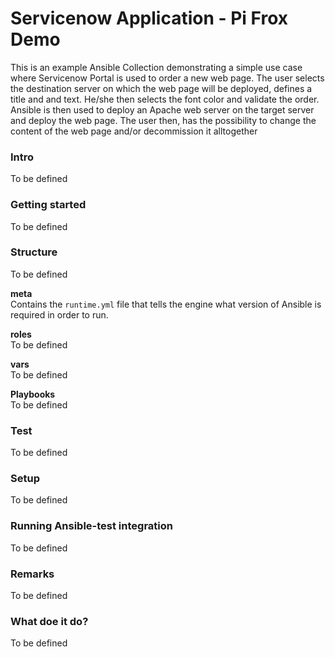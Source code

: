# Servicenow Application - Pi Frox Demo

This is an example Ansible Collection demonstrating a simple use case where Servicenow Portal is used to order a new web page. The user selects the destination server on which the web page will be deployed, defines a title and and text. He/she then selects the font color and validate the order. Ansible is then used to deploy an Apache web server on the target server and deploy the web page. The user then, has the possibility to change the content of the web page and/or decommission it alltogether

### Intro
To be defined

### Getting started
To be defined

### Structure
To be defined

**meta**<br>
Contains the ```runtime.yml``` file that tells the engine what version of Ansible is required in order to run.

**roles**<br>
To be defined

**vars**<br>
To be defined

**Playbooks**<br>
To be defined

### Test
To be defined

### Setup
To be defined

### Running Ansible-test integration
To be defined

### Remarks
To be defined

### What doe it do?
To be defined
